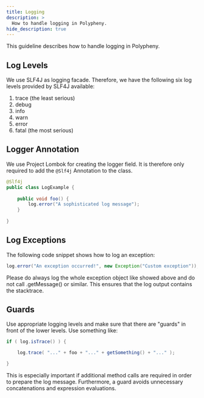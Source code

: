 ```yaml
---
title: Logging
description: >
  How to handle logging in Polypheny.
hide_description: true
---
```


This guideline describes how to handle logging in Polypheny.


## Log Levels

We use SLF4J as logging facade. Therefore, we have the following six log levels provided by SLF4J available:

1. trace (the least serious)
2. debug
3. info
4. warn
5. error
6. fatal (the most serious)



## Logger Annotation

We use Project Lombok for creating the logger field. It is therefore only required to add the `@Slf4j` Annotation to the class.

```java
@Slf4j
public class LogExample {
  
    public void foo() {
        log.error("A sophisticated log message");
    }
  
}
```


## Log Exceptions

The following code snippet shows how to log an exception:
 
```java
log.error("An exception occurred!", new Exception("Custom exception"));
```

Please do always log the whole exception object like showed above and do not call .getMessage() or similar. This ensures that the log output contains the stacktrace.



## Guards

Use appropriate logging levels and make sure that there are "guards" in front of the lower levels. Use something like:

```java
if ( log.isTrace() ) {

    log.trace( "..." + foo + "..." + getSomething() + "..." );

}
```

This is especially important if additional method calls are required in order to prepare the log message. Furthermore, a guard avoids unnecessary concatenations and expression evaluations.

